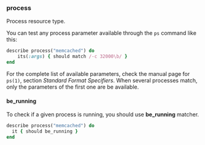 ### <a name="process">process</a>

Process resource type.

You can test any process parameter available through the `ps` command like this:

```ruby
describe process("memcached") do
    its(:args) { should match /-c 32000\b/ }
end
```

For the complete list of available parameters, check the manual page
for `ps(1)`, section _Standard Format Specifiers_. When several
processes match, only the parameters of the first one are be
available.

#### be_running

To check if a given process is running, you should use **be_running** matcher.

```ruby
describe process("memcached") do
  it { should be_running }
end
```
